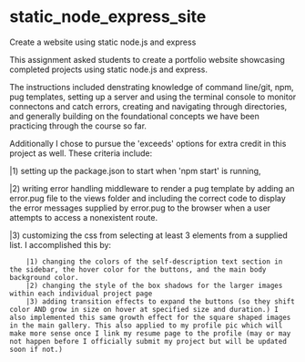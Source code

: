 # static_node_express_site
 Create a website using static node.js and express

 This assignment asked students to create a portfolio website showcasing completed projects using static node.js and express.

 The instructions included denstrating knowledge of command line/git, npm, pug templates, setting up a server and using the terminal console to monitor connectons and catch errors, creating and navigating through directories, and generally building on the foundational concepts we have been practicing through the course so far.

 Additionally I chose to pursue the 'exceeds' options for extra credit in this project as well.
 These criteria include:

 |1) setting up the package.json to start when 'npm start' is running,

 |2) writing error handling middleware to render a pug template by adding an error.pug file to the views folder and including the correct code to display the error messages supplied by error.pug to the browser when a user attempts to access a nonexistent route.

 |3) customizing the css from selecting at least 3 elements from a supplied list.
    I accomplished this by:

        |1) changing the colors of the self-description text section in the sidebar, the hover color for the buttons, and the main body background color. 
        |2) changing the style of the box shadows for the larger images within each individual project page
        |3) adding transition effects to expand the buttons (so they shift color AND grow in size on hover at specified size and duration.) I also implemented this same growth effect for the square shaped images in the main gallery. This also applied to my profile pic which will make more sense once I link my resume page to the profile (may or may not happen before I officially submit my project but will be updated soon if not.)